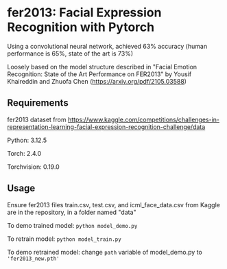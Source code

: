 # fer2013: Facial Expression Recognition with Pytorch

Using a convolutional neural network, achieved 63% accuracy (human performance is 65%, state of the art is 73%)
  
Loosely based on the model structure described in "Facial Emotion Recognition: State of the Art Performance on FER2013" by Yousif Khaireddin and Zhuofa Chen (https://arxiv.org/pdf/2105.03588)

## Requirements

fer2013 dataset from https://www.kaggle.com/competitions/challenges-in-representation-learning-facial-expression-recognition-challenge/data  
  
Python: 3.12.5  
  
Torch: 2.4.0  
  
Torchvision: 0.19.0  

## Usage

Ensure fer2013 files train.csv, test.csv, and icml_face_data.csv from Kaggle are in the repository, in a folder named "data"  
  
To demo trained model: ```python model_demo.py```  
  
To retrain model: ```python model_train.py``` 
  
To demo retrained model: change ```path``` variable of model_demo.py to ```'fer2013_new.pth'```
